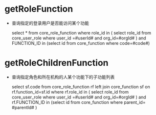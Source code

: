 getRoleFunction
===

* 查询指定的登录用户是否能访问某个功能

	select * from core_role_function where role_id in (
		select role_id  from core_user_role where user_id =#userId# and org_id=#orgId#
	) and FUNCTION_ID in (select id from core_function where code=#code#)



getRoleChildrenFunction
===

* 查询指定角色和所在机构的人某个功能下的子功能列表

	select sf.code from core_role_function  rf left join core_function sf on rf.function_id=sf.id where rf.role_id in (
		select role_id  from core_user_role where user_id =#userId# and org_id=#orgId#
	) and rf.FUNCTION_ID in (select id from core_function where parent_id=  #parentId#	)
	



